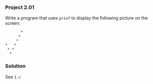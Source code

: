 ### Project 2.01
Write a program that uses `prinf` to display the following picture on the
screen:
```
       *
      *
     *
*   *
 * *
  *
```
### Solution
See `1.c`
